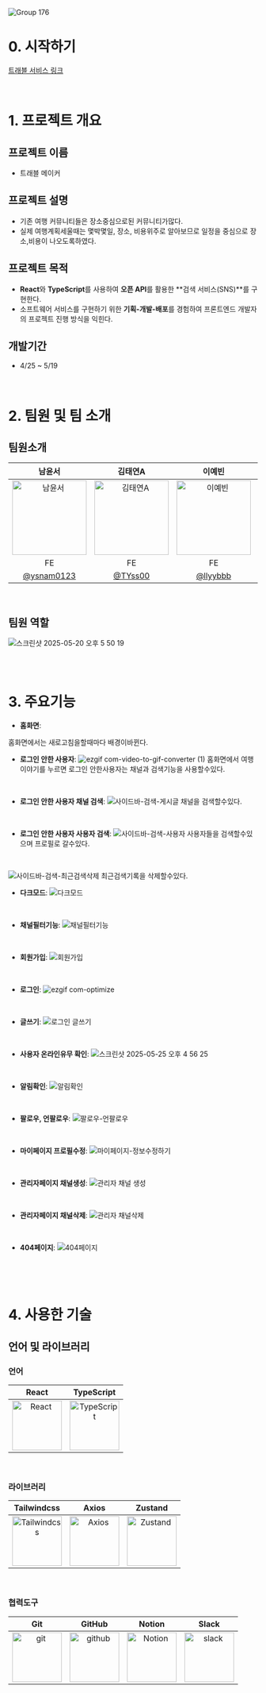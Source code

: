 ![Group 176](https://github.com/user-attachments/assets/011b2c55-55ac-42d2-bc19-0fd9fe0a6f25)

# 0. 시작하기
[트래블 서비스 링크](https://clinquant-kangaroo-7d97f3.netlify.app/)

<br/>

# 1. 프로젝트 개요
## 프로젝트 이름
- 트래블 메이커

## 프로젝트 설명
- 기존 여행 커뮤니티들은 장소중심으로된 커뮤니티가많다.
- 실제 여행계획세울때는 몇박몇일, 장소, 비용위주로 알아보므로 일정을 중심으로 장소,비용이 나오도록하였다.
  
## 프로젝트 목적
- **React**와 **TypeScript**를 사용하여 **오픈 API**를 활용한 **검색 서비스(SNS)**를 구현한다.
- 소프트웨어 서비스를 구현하기 위한 **기획-개발-배포**를 경험하여 프론트엔드 개발자의 프로젝트 진행 방식을 익힌다.

## 개발기간
- 4/25 ~ 5/19
<br/>

# 2. 팀원 및 팀 소개
## 팀원소개
| 남윤서 | 김태연A | 이예빈 | 한상아 | 심유진 |
|:------:|:------:|:------:|:------:|:------:|
| <img src="https://avatars.githubusercontent.com/u/158164219?v=4" alt="남윤서" width="150"> | <img src="https://avatars.githubusercontent.com/u/89635061?v=4" alt="김태연A" width="150"> | <img src="https://avatars.githubusercontent.com/u/105144795?v=4" alt="이예빈" width="150"> | <img src="https://avatars.githubusercontent.com/u/89959007?v=4" alt="한상아" width="150"> | <img src="https://avatars.githubusercontent.com/u/204798087?v=4" alt="심유진" width="150"> |
| FE | FE | FE | FE | FE |
| [@ysnam0123](https://github.com/ysnam0123) | [@TYss00](https://github.com/TYss00) | [@llyybbb](https://github.com/llyybbb) | [@hansanga](https://github.com/hansanga) | [@youjin430](https://github.com/youjin430) |
<br/>

## 팀원 역할

![스크린샷 2025-05-20 오후 5 50 19](https://github.com/user-attachments/assets/e62a9bab-e8b4-4258-b673-4899c232a3d7)

<br/>
<br/>

# 3. 주요기능
- **홈화면**:

홈화면에서는 새로고침을할때마다 배경이바뀐다.

- **로그인 안한 사용자**:
![ezgif com-video-to-gif-converter (1)](https://github.com/user-attachments/assets/a37fa055-3d94-4d53-a4ad-198eb18d68d2)
홈화면에서 여행이야기를 누르면 로그인 안한사용자는 채널과 검색기능을 사용할수있다.
<br/>

- **로그인 안한 사용자 채널 검색**:
![사이드바-검색-게시글](https://github.com/user-attachments/assets/900c6d97-009b-439a-b428-4cda83a6c26d)
채널을 검색할수있다.
<br/>

- **로그인 안한 사용자 사용자 검색**:
![사이드바-검색-사용자](https://github.com/user-attachments/assets/98868d91-a6f6-4410-ba27-a3ee0cc2f02d)
사용자들을 검색할수있으며 프로필로 갈수있다.
<br/>

![사이드바-검색-최근검색삭제](https://github.com/user-attachments/assets/53f1c56f-d448-40e9-9c5e-acb051d11757)
최근검색기록을 삭제할수있다.
<br/>

- **다크모드**:
![다크모드](https://github.com/user-attachments/assets/f5cc3c59-e0c7-43ef-bbe8-1fa5bbc1f5da)
<br/>

- **채널필터기능**:
![채널필터기능](https://github.com/user-attachments/assets/1efd22d6-36d3-4dd9-8eb6-afac315510c9)
<br/>

- **회원가입**:
![회원가입](https://github.com/user-attachments/assets/452e7ed5-0cd8-409c-ad06-74cc27c36d07)
<br/>

- **로그인**:
![ezgif com-optimize](https://github.com/user-attachments/assets/834b8b8a-7031-4c3c-91aa-73287762c43c)
<br/>

- **글쓰기**:
![로그인 글쓰기](https://github.com/user-attachments/assets/8215efa1-fa6a-464f-bbf1-9628e96c36cd)
<br/>

- **사용자 온라인유무 확인**:
![스크린샷 2025-05-25 오후 4 56 25](https://github.com/user-attachments/assets/03356705-bcae-4eee-be91-54ce54a8f4b8)

<br/>

- **알림확인**:
![알림확인](https://github.com/user-attachments/assets/07f730bf-7172-4f57-80c5-a9fde7972a2e)
<br/>

- **팔로우, 언팔로우**:
![팔로우-언팔로우](https://github.com/user-attachments/assets/afbca78b-3d2d-4567-a951-dc83aaeee02f)
<br/>

- **마이페이지 프로필수정**:
![마이페이지-정보수정하기](https://github.com/user-attachments/assets/44d59988-67dd-4517-af8e-fbc9125f6927)
<br/>

- **관리자페이지 채널생성**:
![관리자 채널 생성](https://github.com/user-attachments/assets/ecc3040e-2f12-40c7-9392-2975b8f6b98f)
<br/>

- **관리자페이지 채널삭제**:
![관리자 채널삭제](https://github.com/user-attachments/assets/1e5a354c-7e6a-490b-a971-ea90a877dad5)
<br/>

- **404페이지**:
![404페이지](https://github.com/user-attachments/assets/84bf9b01-6dcf-4e2b-8df7-a989a87d7e44)
<br/>

<br/>
<br/>

# 4. 사용한 기술
## 언어 및 라이브러리
### 언어
| React | TypeScript |
|:-----:|:----------:|
| <img src="https://upload.wikimedia.org/wikipedia/commons/thumb/3/30/React_Logo_SVG.svg/250px-React_Logo_SVG.svg.png" alt="React" width="100"> | <img src="https://upload.wikimedia.org/wikipedia/commons/thumb/f/f5/Typescript.svg/250px-Typescript.svg.png" alt="TypeScript" width="100"> |
<br/>

### 라이브러리
| Tailwindcss | Axios | Zustand |
|:-----------:|:-----:|:-------:|
| <img src="https://velog.velcdn.com/images/js43o/post/3ab8d087-c4f4-46b5-8f65-6d5e1736b58e/image.png" alt="Tailwindcss" width="100"> | <img src="https://blog.kakaocdn.net/dn/BtYd5/btsy6i6iR6d/MaQMnt5wPhrGervuQS6ba1/img.png" alt="Axios" width="100"> | <img src="https://velog.velcdn.com/images/jwhong135/post/50f0132e-c4c7-4bb9-ad29-d1fde4635fad/image.png" alt="Zustand" width="100"> |


<br/>

### 협력도구
| Git | GitHub | Notion | Slack |
|:---:|:------:|:------:|:-----:|
| <img src="https://github.com/user-attachments/assets/483abc38-ed4d-487c-b43a-3963b33430e6" alt="git" width="100">  | <img src="https://cdn.iconscout.com/icon/free/png-512/free-github-logo-icon-download-in-svg-png-gif-file-formats--badge-devicons-pack-design-development-icons-458293.png?f=webp&w=256" alt="github" width="100"> | <img src="https://github.com/user-attachments/assets/34141eb9-deca-416a-a83f-ff9543cc2f9a" alt="Notion" width="100">| <img src="https://www.darun.io/_next/image?url=https%3A%2F%2Fres.cloudinary.com%2Fdqddtkvmb%2Fimage%2Fupload%2Fv1728017922%2Fproduction%2Fimages%2Flogos%2Fslack.webp&w=96&q=75" alt="slack" width="100">|

<br/>
